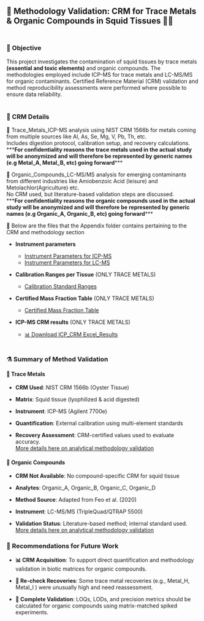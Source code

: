 ## 🧪 Methodology Validation: CRM for Trace Metals & Organic Compounds in Squid Tissues 🦑🌊 <br><br>

### 🎯 Objective <br>
This project investigates the contamination of squid tissues by trace metals **(essential and toxic elements)**  and organic compounds. The methodologies employed include ICP-MS for trace metals and LC-MS/MS for organic contaminants. Certified Reference Material (CRM) validation and method reproducibility assessments were performed where possible to ensure data reliability. <br><br>

### 📆 CRM Details <br>

📁 Trace_Metals_ICP-MS analysis using NIST CRM 1566b for metals coming from multiple sources like Al, As, Se, Mg, V, Pb, Th, etc. <br>
Includes digestion protocol, calibration setup, and recovery calculations. <br>
\*\*\***For confidentiality reasons the trace metals used in the actual study will be anonymized and will therefore be represented by generic names (e.g Metal_A, Metal_B, etc) going forward***\*\* <br>

📁 Organic_Compounds_LC-MS/MS analysis for emerging contaminants from different industries like Amiobenzoic Acid (leisure) and Metolachlor(Agriculture) etc. <br>
No CRM used, but literature-based validation steps are discussed. <br>
\*\*\***For confidentiality reasons the organic compounds used in the actual study will be anonymized and will therefore be represented by generic names (e.g Organic_A, Organic_B, etc) going forward***\*\* <br>

📁 Below are the files that the Appendix folder contains pertaining to the CRM and methodology section<br>
- **Instrument parameters**
  - [Instrument Parameters for ICP-MS](../Appendix/Trace_Metals/Instrument_Parameter.pdf)
  - [Instrument Parameters for LC-MS](../Appendix/Organic_compounds/Instrument_Parameters.pdf)

- **Calibration Ranges per Tissue** (ONLY TRACE METALS)
  - [Calibration Standard Ranges](../Appendix/Trace_Metals/Calibration_Standard_Ranges.png)

- **Certified Mass Fraction Table** (ONLY TRACE METALS)
  - [Certified Mass Fraction Table](../Appendix/Trace_Metals/Certified_Mass_Fraction_Values.png)

- **ICP-MS CRM results** (ONLY TRACE METALS)
  - [📊 Download ICP_CRM Excel_Results](../Appendix/Trace_Metals/ICP_MS_CRM_Full_results.xlsx) <br><br>
 
### ⚗️ Summary of Method Validation <br>
#### 🧲 Trace Metals <br>
- **CRM Used**: NIST CRM 1566b (Oyster Tissue) <br>

- **Matrix**: Squid tissue (lyophilized & acid digested) <br>

- **Instrument**: ICP-MS (Agilent 7700e) <br>

- **Quantification**: External calibration using multi-element standards <br>

- **Recovery Assessment**: CRM-certified values used to evaluate accuracy. <br>
  [More details here on analytical methodology validation](../docs/Analytical_Methodology_Validation_Trace_Metals.html)


#### 💊 Organic Compounds <br>

- **CRM Not Available**: No compound-specific CRM for squid tissue <br>

- **Analytes**: Organic_A, Organic_B, Organic_C, Organic_D <br>

- **Method Source**: Adapted from Feo et al. (2020) <br>

- **Instrument**: LC-MS/MS (TripleQuad/QTRAP 5500) <br>

- **Validation Status**: Literature-based method; internal standard used.<br>
 [More details here on analytical methodology validation](../0-Certified_Reference_Materials_CRMs/Organic_Compounds/Analytical_Methodology_Validation_Organic_Compounds.html)

### 🔄 Recommendations for Future Work<br>

- **📊 CRM Acquisition**: To support direct quantification and methodology validation in biotic matrices for organic compounds. <br>

- **🔎 Re-check Recoveries**: Some trace metal recoveries (e.g., Metal_H, Metal_I ) were unusually high and need reassessment. <br>

- **🧪 Complete Validation**: LOQs, LODs, and precision metrics should be calculated for organic compounds using matrix-matched spiked experiments. <br>
